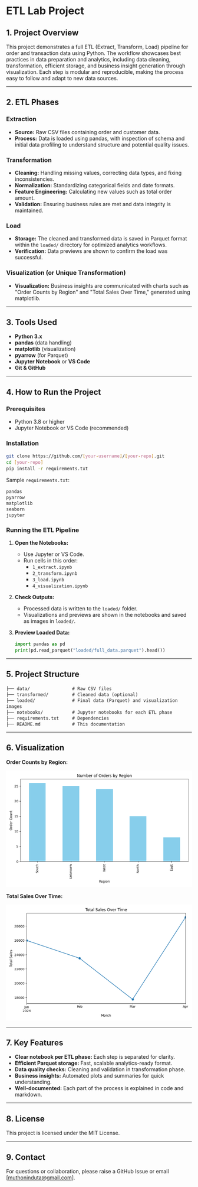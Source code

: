 # ETL Lab Project

## 1. Project Overview

This project demonstrates a full ETL (Extract, Transform, Load) pipeline for order and transaction data using Python. The workflow showcases best practices in data preparation and analytics, including data cleaning, transformation, efficient storage, and business insight generation through visualization. Each step is modular and reproducible, making the process easy to follow and adapt to new data sources.

---

## 2. ETL Phases

### Extraction

- **Source:** Raw CSV files containing order and customer data.
- **Process:** Data is loaded using pandas, with inspection of schema and initial data profiling to understand structure and potential quality issues.

### Transformation

- **Cleaning:** Handling missing values, correcting data types, and fixing inconsistencies.
- **Normalization:** Standardizing categorical fields and date formats.
- **Feature Engineering:** Calculating new values such as total order amount.
- **Validation:** Ensuring business rules are met and data integrity is maintained.

### Load

- **Storage:** The cleaned and transformed data is saved in Parquet format within the `loaded/` directory for optimized analytics workflows.
- **Verification:** Data previews are shown to confirm the load was successful.

### Visualization (or Unique Transformation)

- **Visualization:** Business insights are communicated with charts such as "Order Counts by Region" and "Total Sales Over Time," generated using matplotlib.

---

## 3. Tools Used

- **Python 3.x**
- **pandas** (data handling)
- **matplotlib** (visualization)
- **pyarrow** (for Parquet)
- **Jupyter Notebook** or **VS Code**
- **Git & GitHub**

---

## 4. How to Run the Project

### Prerequisites

- Python 3.8 or higher
- Jupyter Notebook or VS Code (recommended)

### Installation

```bash
git clone https://github.com/[your-username]/[your-repo].git
cd [your-repo]
pip install -r requirements.txt
```

Sample `requirements.txt`:
```
pandas
pyarrow
matplotlib
seaborn
jupyter
```

### Running the ETL Pipeline

1. **Open the Notebooks:**
   - Use Jupyter or VS Code.
   - Run cells in this order:
     - `1_extract.ipynb`
     - `2_transform.ipynb`
     - `3_load.ipynb`
     - `4_visualization.ipynb`

2. **Check Outputs:**
   - Processed data is written to the `loaded/` folder.
   - Visualizations and previews are shown in the notebooks and saved as images in `loaded/`.

3. **Preview Loaded Data:**
   ```python
   import pandas as pd
   print(pd.read_parquet("loaded/full_data.parquet").head())
   ```

---

## 5. Project Structure

```
├── data/                # Raw CSV files
├── transformed/         # Cleaned data (optional)
├── loaded/              # Final data (Parquet) and visualization images
├── notebooks/           # Jupyter notebooks for each ETL phase
├── requirements.txt     # Dependencies
├── README.md            # This documentation
```

---

## 6. Visualization

**Order Counts by Region:**

![Order Counts by Region](loaded/orders_by_region.png)

**Total Sales Over Time:**

![Total Sales Over Time](loaded/total_sales_over_time.png)

---

## 7. Key Features

- **Clear notebook per ETL phase:** Each step is separated for clarity.
- **Efficient Parquet storage:** Fast, scalable analytics-ready format.
- **Data quality checks:** Cleaning and validation in transformation phase.
- **Business insights:** Automated plots and summaries for quick understanding.
- **Well-documented:** Each part of the process is explained in code and markdown.

---

## 8. License

This project is licensed under the MIT License.

---

## 9. Contact

For questions or collaboration, please raise a GitHub Issue or email [muthoninduta@gmail.com].

